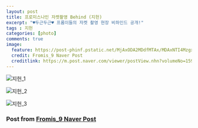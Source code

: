 ```yaml
---
layout: post
title: 프로미스나인 자켓촬영 Behind (지헌)
excerpt: "♥두근두근♥ 프롬이들의 자켓 촬영 현장 비하인드 공개!"
tags : 지헌
categories: [photo]
comments: true
image:
  feature: https://post-phinf.pstatic.net/MjAxODA2MDdfMTAx/MDAxNTI4MzgxNjMwNjA3.JJNdMb_JQCZE4fVhnbsVsl6uVBt6j1xDfiIu_bRKPukg.FQYwgyvtbZWxXe8Qce1phfH9WD4VwJZiCM9BvUvscYIg.JPEG/2.jpg?type=w1200
  credit: Fromis_9 Naver Post
  creditlink: https://m.post.naver.com/viewer/postView.nhn?volumeNo=15975468&memberNo=40751978
---
```





![지헌_1](https://post-phinf.pstatic.net/MjAxODA2MDdfMjQ4/MDAxNTI4MzgxODMwMTcy.zviCEyyrFtiP3iXy7_wvlzC9JpxmKQ-hXpVfYqNm9Dwg.IQTWqdntxXZFYcuQf7m5TpO_UQwKNe8lY9ASdfXtKCYg.JPEG/3.jpg?type=w1200)

![지헌_2](https://post-phinf.pstatic.net/MjAxODA2MDdfMjcw/MDAxNTI4MzgxODg4NDYw.LA3BOl5dX08-vUd8-HKiHppF_ZGMUeeJqeZgHENW4Lgg.SMdT3_IYMbSCejJFO3G2saK2JQqcW144JicdU5Xjhqog.JPEG/4.jpg?type=w1200)

![지헌_3](https://post-phinf.pstatic.net/MjAxODA2MDdfMTUz/MDAxNTI4MzgxODkzNTQ3.qtk8RyqOcpbTlE6FiHYjsbV3FhjzVMZtR6FR8cPCLuQg.7BZF8R9y3s_Vs0lYTjdsQkYjVzEEpcuPdbBySmN9yVsg.JPEG/5.jpg?type=w1200)


### Post from [Fromis_9 Naver Post](https://m.post.naver.com/viewer/postView.nhn?volumeNo=15975468&memberNo=40751978)